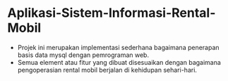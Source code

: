 # Aplikasi-Sistem-Informasi-Rental-Mobil

- Projek ini merupakan implementasi sederhana bagaimana penerapan basis data mysql dengan pemrograman web.
- Semua element atau fitur yang dibuat disesuaikan dengan bagaimana pengoperasian rental mobil berjalan di kehidupan sehari-hari.
